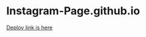 # Instagram-Page.github.io
[Deploy link is here](https://jaya-paliwal.github.io/Instagram-Page.github.io/)
